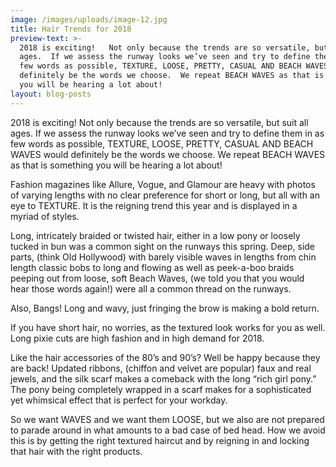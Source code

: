 ```yaml
---
image: /images/uploads/image-12.jpg
title: Hair Trends for 2018
preview-text: >-
  2018 is exciting!   Not only because the trends are so versatile, but suit all
  ages.  If we assess the runway looks we’ve seen and try to define them in as
  few words as possible, TEXTURE, LOOSE, PRETTY, CASUAL AND BEACH WAVES would
  definitely be the words we choose.  We repeat BEACH WAVES as that is something
  you will be hearing a lot about!
layout: blog-posts
---
```

2018 is exciting!   Not only because the trends are so versatile, but suit all ages.  If we assess the runway looks we’ve seen and try to define them in as few words as possible, TEXTURE, LOOSE, PRETTY, CASUAL AND BEACH WAVES would definitely be the words we choose.  We repeat BEACH WAVES as that is something you will be hearing a lot about!



Fashion magazines like Allure, Vogue, and Glamour are heavy with photos of varying lengths with no clear preference for short or long, but all with an eye to TEXTURE.  It is the reigning trend this year and is displayed in a myriad of styles.



Long, intricately braided or twisted hair, either in a low pony or loosely tucked in bun was a common sight on the runways this spring.  Deep, side parts, (think Old Hollywood) with barely visible waves in lengths from chin length classic bobs to long and flowing as well as peek-a-boo braids peeping out from loose, soft Beach Waves, (we told you that you would hear those words again!) were all a common thread on the runways.



Also, Bangs! Long and wavy, just fringing the brow is making a bold return.



If you have short hair, no worries, as the textured look works for you as well.  Long pixie cuts are high fashion and in high demand for 2018.



Like the hair accessories of the 80’s and 90’s?  Well be happy because they are back! Updated ribbons, (chiffon and velvet are popular) faux and real jewels, and the silk scarf makes a comeback with the long “rich girl pony.” The pony being completely wrapped in a scarf makes for a sophisticated yet whimsical effect that is perfect for your workday.



So we want WAVES and we want them LOOSE, but we also are not prepared to parade around in what amounts to a bad case of bed head. How we avoid this is by getting the right textured haircut and by reigning in and locking that hair with the right products.

